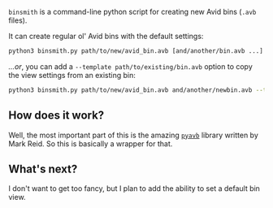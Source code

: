 `binsmith` is a command-line python script for creating new Avid bins (`.avb` files).

It can create regular ol' Avid bins with the default settings:
```bash
python3 binsmith.py path/to/new/avid_bin.avb [and/another/bin.avb ...]

```

*...or*, you can add a `--template path/to/existing/bin.avb` option to copy the view settings from an existing bin:
```bash
python3 binsmith.py path/to/new/avid_bin.avb and/another/newbin.avb --template path/to/coolbin.avb
```

## How does it work?

Well, the most important part of this is the amazing [`pyavb`](https://github.com/markreidvfx/pyavb) library written by Mark Reid.  So this is basically a wrapper for that.

## What's next?

I don't want to get too fancy, but I plan to add the ability to set a default bin view.
